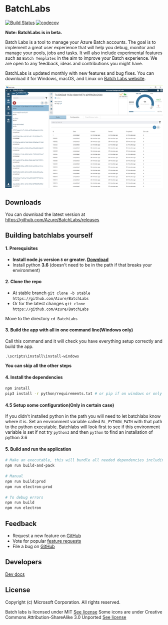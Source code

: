 # BatchLabs
[![Build Status](https://travis-ci.org/Azure/BatchLabs.svg?branch=master)](https://travis-ci.org/Azure/BatchLabs)
[![codecov](https://codecov.io/gh/Azure/BatchLabs/branch/master/graph/badge.svg)](https://codecov.io/gh/Azure/BatchLabs)

**Note: BatchLabs is in beta.**

Batch Labs is a tool to manage your Azure Batch accounts. The goal is to implement a great user experience that will help you debug, monitor and manage your pools, jobs and tasks.
It will also include experimental features such as `Batch Templates` in the aim to improve your Batch experience. We are open to any feedback, ideas and contributions you might have.

BatchLabs is updated monthly with new features and bug fixes. You can download it for Windows, macOS, and Linux on [Batch Labs website](https://azure.github.io/BatchLabs/).

![](docs/images/job-home.png)

## Downloads

You can download the latest version at https://github.com/Azure/BatchLabs/releases

## Building batchlabs yourself
#### 1. Prerequisites
- **Install node.js version `8` or greater. [Download](https://nodejs.org/en/download/)**
- Install python **3.6** (doesn't need to be in the path if that breaks your environment)

#### 2. Clone the repo
- At stable branch `git clone -b stable https://github.com/Azure/BatchLabs`
- Or for the latest changes `git clone https://github.com/Azure/BatchLabs`

Move to the directory `cd BatchLabs`

#### 3. Build the app with all in one command line(Windows only)
Call this command and it will check you have everything setup correctly and build the app.
```
.\scripts\install\install-windows
```
**You can skip all the other steps**

#### 4. Install the dependencies
```bash
npm install
pip3 install -r python/requirements.txt # or pip if on windows or only have python 3.6 installed
```

#### 4.5 Setup some configuration(Only in certain case)
If you didn't installed python in the path you will need to let batchlabs know where it is.
Set an environment variable called `BL_PYTHON_PATH` with that path to the python executable.
Batchlabs will look first to see if this environment variable is set if not try `python3` and then `python` to find an installation of python 3.6

#### 5. Build and run the application
```bash
# Make an executable, this will bundle all needed dependencies including node and python
npm run build-and-pack

# Manual
npm run build:prod
npm run electron:prod

# To debug errors
npm run build
npm run electron
```

## Feedback
* Request a new feature on [GitHub](https://github.com/Azure/BatchLabs/issues)
* Vote for popular [feature requests](https://github.com/Azure/BatchLabs/issues?utf8=%E2%9C%93&q=is%3Aopen+is%3Aissue+label%3Afeature+sort%3Areactions-%2B1-desc+)
* File a bug on [GitHub](https://github.com/Azure/BatchLabs/issues)

## Developers
[Dev docs](docs/readme.md)

## License
Copyright (c) Microsoft Corporation. All rights reserved.

Batch labs is licensed under MIT [See license](LICENSE)
Some icons are under Creative Commons Attribution-ShareAlike 3.0 Unported [See license](app/assets/images/logos/LICENSE)
